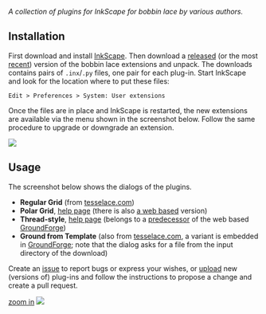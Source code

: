 _A collection of plugins for InkScape for bobbin lace by various authors._

## Installation

First download and install [InkScape].
Then download a [released] (or the most [recent]) version of the bobbin lace extensions and unpack.
The downloads contains pairs of  `.inx`/`.py` files, one pair for each plug-in.
Start InkScape and look for the location where to put these files:

    Edit > Preferences > System: User extensions

Once the files are in place and InkScape is restarted, the new extensions are available via the menu shown in the screenshot below. Follow the same procedure to upgrade or downgrade an extension.

![](https://raw.githubusercontent.com/wiki/d-bl/inkscape-bobbinlace/home-images/menu.png)

## Usage

The screenshot below shows the dialogs of the plugins.

* **Regular Grid** (from [tesselace.com])
* **Polar Grid**, [help page](Polar-Grids) (there is also [a web based](http://jo-pol.github.io/DiBL/polar-grids/) version)
* **Thread-style**, [help page](Thread-style) (belongs to a [predecessor] of the web based [GroundForge])
* **Ground from Template** (also from [tesselace.com], a variant is embedded in [GroundForge]; note that the dialog asks for a file from the input directory of the download)


Create an [issue] to report bugs or express your wishes, or [upload] new (versions of) plug-ins and follow the instructions to propose a change and create a pull request.

[zoom in](https://raw.githubusercontent.com/wiki/d-bl/inkscape-bobbinlace/home-images/dialogs.png)
![](https://raw.githubusercontent.com/wiki/d-bl/inkscape-bobbinlace/home-images/dialogs.png)

[InkScape]: https://inkscape.org
[released]: https://github.com/d-bl/inkscape-bobbinlace/releases
[recent]: https://github.com/d-bl/inkscape-bobbinlace/archive/master.zip
[issue]: https://github.com/d-bl/inkscape-bobbinlace/issues
[tesselace.com]: https://tesselace.com/tools/inkscape-extension/
[GroundForge]: https://d-bl.github.io/GroundForge
[predecessor]: https://d-bl.github.io/
[upload]: https://github.com/d-bl/inkscape-bobbinlace